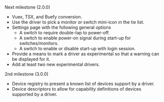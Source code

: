 Next milestone (2.0.0)

- Vuex, TSX, and Buefy conversion.
- Use the driver to pick a monitor or switch mini-icon in the tie list.
- Settings page with the following general options
    - A switch to require double-tap to power-off.
    - A switch to enable power-on signal during start-up for switches/monitors.
    - A switch to enable or disable start-up with login session.
- Provide a means to mark a driver as experimental so that a warning can be displayed for it.
- Add at least two new experimental drivers.

2nd milestone (3.0.0)

- Device registry to present a known list of devices support by a driver.
- Device descriptors to allow for capability definitions of devices supported by a driver.
